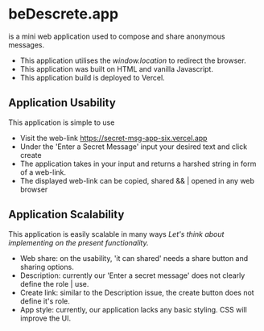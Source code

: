 # beDescrete.app

is a mini web application used to compose and share anonymous messages.

- This application utilises the *window.location* to redirect the browser.
- This application was built on HTML and vanilla Javascript.
- This application build is deployed to Vercel.

## Application Usability
This application is simple to use 

- Visit the web-link https://secret-msg-app-six.vercel.app
- Under the 'Enter a Secret Message' input your desired text and click create
- The application takes in your input and returns a harshed string in form of a web-link.
- The displayed web-link can be copied, shared && | opened in any web browser

## Application Scalability
This application is easily scalable in many ways
*Let's think about implementing on the present functionality.*

- Web share: on the usability, 'it can shared' needs a share button and sharing options.
- Description: currently our 'Enter a secret message' does not clearly define the role | use.
- Create link: similar to the Description issue, the create button does not define it's role.
- App style: currently, our application lacks any basic styling. CSS will improve the UI.
